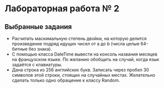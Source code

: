 Лабораторная работа № 2
=======================

Выбранные задания
-----------------

* Расчитать маскимальную степень двойки, на которую делится произведение подряд идущих чисел от a до b (числа целые 64-битные без знака).
* С помощью класса DateTime вывести на консоль названия месяцев на французском языке. По желанию обобщить на случай, когда язык задаётся с клавиатуры.
* Дана строка из 256 английских букв. Записать через пробел 30 символов этой строки, стоящих на случайных местах. Желательно сделать только одно обращение к классу Random.